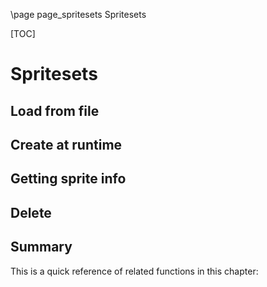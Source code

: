 \page page_spritesets Spritesets

[TOC]

# Spritesets

## Load from file

## Create at runtime

## Getting sprite info

## Delete

## Summary
This is a quick reference of related functions in this chapter:
